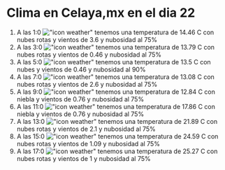 # Clima en Celaya,mx en el dia 22

1. A las 1:0 !["icon weather"](http://openweathermap.org/img/w/04n.png) tenemos una temperatura de 14.46 C con nubes rotas y  vientos de 3.6 y nubosidad al 75%
1. A las 3:0 !["icon weather"](http://openweathermap.org/img/w/04n.png) tenemos una temperatura de 13.79 C con nubes rotas y  vientos de 0.46 y nubosidad al 75%
1. A las 5:0 !["icon weather"](http://openweathermap.org/img/w/04n.png) tenemos una temperatura de 13.5 C con nubes y  vientos de 0.46 y nubosidad al 90%
1. A las 7:0 !["icon weather"](http://openweathermap.org/img/w/04n.png) tenemos una temperatura de 13.08 C con nubes rotas y  vientos de 2.6 y nubosidad al 75%
1. A las 9:0 !["icon weather"](http://openweathermap.org/img/w/50d.png) tenemos una temperatura de 12.84 C con niebla y  vientos de 0.76 y nubosidad al 75%
1. A las 11:0 !["icon weather"](http://openweathermap.org/img/w/50d.png) tenemos una temperatura de 17.86 C con niebla y  vientos de 0.76 y nubosidad al 75%
1. A las 13:0 !["icon weather"](http://openweathermap.org/img/w/04d.png) tenemos una temperatura de 21.89 C con nubes rotas y  vientos de 2.1 y nubosidad al 75%
1. A las 15:0 !["icon weather"](http://openweathermap.org/img/w/04d.png) tenemos una temperatura de 24.59 C con nubes rotas y  vientos de 1.09 y nubosidad al 75%
1. A las 17:0 !["icon weather"](http://openweathermap.org/img/w/04d.png) tenemos una temperatura de 25.27 C con nubes rotas y  vientos de 1 y nubosidad al 75%
